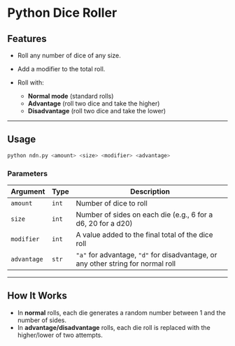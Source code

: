 # Python Dice Roller
## Features

* Roll any number of dice of any size.
* Add a modifier to the total roll.
* Roll with:

  * **Normal mode** (standard rolls)
  * **Advantage** (roll two dice and take the higher)
  * **Disadvantage** (roll two dice and take the lower)

---

## Usage

```bash
python ndn.py <amount> <size> <modifier> <advantage>
```

### Parameters

| Argument    | Type  | Description                                                                      |
| ----------- | ----- | -------------------------------------------------------------------------------- |
| `amount`    | `int` | Number of dice to roll                                                           |
| `size`      | `int` | Number of sides on each die (e.g., 6 for a d6, 20 for a d20)                     |
| `modifier`  | `int` | A value added to the final total of the dice roll                                |
| `advantage` | `str` | `"a"` for advantage, `"d"` for disadvantage, or any other string for normal roll |

---

## How It Works

* In **normal** rolls, each die generates a random number between 1 and the number of sides.
* In **advantage/disadvantage** rolls, each die roll is replaced with the higher/lower of two attempts.
